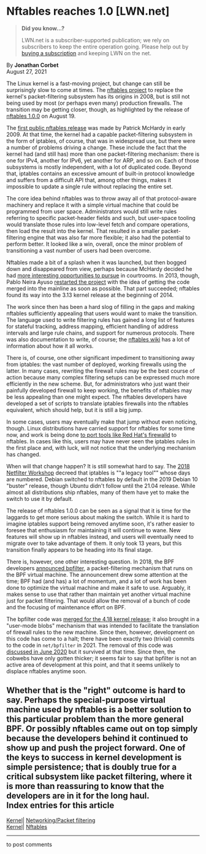 # Nftables reaches 1.0 [LWN.net]

> **Did you know...?**
> 
> LWN.net is a subscriber-supported publication; we rely on subscribers to keep the entire operation going. Please help out by [buying a subscription](/Promo/nst-nag4/subscribe) and keeping LWN on the net. 

By **Jonathan Corbet**  
August 27, 2021 

The Linux kernel is a fast-moving project, but change can still be surprisingly slow to come at times. The [nftables project](https://nftables.org/projects/nftables/index.html) to replace the kernel's packet-filtering subsystem has its origins in 2008, but is still not being used by most (or perhaps even many) production firewalls. The transition may be getting closer, though, as highlighted by the release of [nftables 1.0.0](/ml/netdev/20210819173626.GA1776@salvia/) on August 19. 

The [first public nftables release](/Articles/324251/) was made by Patrick McHardy in early 2009. At that time, the kernel had a capable packet-filtering subsystem in the form of iptables, of course, that was in widespread use, but there were a number of problems driving a change. These include the fact that the kernel had (and still has) more than one packet-filtering mechanism: there is one for IPv4, another for IPv6, yet another for ARP, and so on. Each of those subsystems is mostly independent, with a lot of duplicated code. Beyond that, iptables contains an excessive amount of built-in protocol knowledge and suffers from a difficult API that, among other things, makes it impossible to update a single rule without replacing the entire set. 

The core idea behind nftables was to throw away all of that protocol-aware machinery and replace it with a simple virtual machine that could be programmed from user space. Administrators would still write rules referring to specific packet-header fields and such, but user-space tooling would translate those rules into low-level fetch and compare operations, then load the result into the kernel. That resulted in a smaller packet-filtering engine that was also far more flexible; it also had the potential to perform better. It looked like a win, overall, once the minor problem of transitioning a vast number of users had been overcome. 

Nftables made a bit of a splash when it was launched, but then bogged down and disappeared from view, perhaps because McHardy decided he had [more interesting opportunities to pursue](/Articles/721458/) in courtrooms. In 2013, though, Pablo Neira Ayuso [restarted the project](/Articles/564095/) with the idea of getting the code merged into the mainline as soon as possible. That part succeeded; nftables found its way into the 3.13 kernel release at the beginning of 2014. 

The work since then has been a hard slog of filling in the gaps and making nftables sufficiently appealing that users would want to make the transition. The language used to write filtering rules has gained a long list of features for stateful tracking, address mapping, efficient handling of address intervals and large rule chains, and support for numerous protocols. There was also documentation to write, of course; the [nftables wiki](https://wiki.nftables.org/wiki-nftables/index.php/Main_Page) has a lot of information about how it all works. 

There is, of course, one other significant impediment to transitioning away from iptables: the vast number of deployed, working firewalls using the latter. In many cases, rewriting the firewall rules may be the best course of action because many complex filtering setups can be expressed much more efficiently in the new scheme. But, for administrators who just want their painfully developed firewall to keep working, the benefits of nftables may be less appealing than one might expect. The nftables developers have developed a set of scripts to translate iptables firewalls into the nftables equivalent, which should help, but it is still a big jump. 

In some cases, users may eventually make that jump without even noticing, though. Linux distributions have carried support for nftables for some time now, and work is being done [to port tools like Red Hat's firewalld](https://firewalld.org/2018/07/nftables-backend) to nftables. In cases like this, users may have never seen the iptables rules in the first place and, with luck, will not notice that the underlying mechanism has changed. 

When will that change happen? It is still somewhat hard to say. The [2018 Netfilter Workshop](https://ral-arturo.org/2018/06/16/nfws2018.html) decreed that iptables is ""a legacy tool"" whose days are numbered. Debian switched to nftables by default in the 2019 Debian 10 "buster" release, though Ubuntu didn't follow until the 21.04 release. While almost all distributions ship nftables, many of them have yet to make the switch to use it by default. 

The release of nftables 1.0.0 can be seen as a signal that it is time for the laggards to get more serious about making the switch. While it is hard to imagine iptables support being removed anytime soon, it's rather easier to foresee that enthusiasm for maintaining it will continue to wane. New features will show up in nftables instead, and users will eventually need to migrate over to take advantage of them. It only took 13 years, but this transition finally appears to be heading into its final stage. 

There is, however, one other interesting question. In 2018, the BPF developers [announced bpfilter](/Articles/747551/), a packet-filtering mechanism that runs on the BPF virtual machine. The announcement drew some attention at the time; BPF had (and has) a lot of momentum, and a lot of work has been done to optimize the virtual machine and make it safe to use. Arguably, it makes sense to use that rather than maintain yet another virtual machine just for packet filtering. That would allow the removal of a bunch of code and the focusing of maintenance effort on BPF. 

The bpfilter code was [merged for the 4.18 kernel release](/Articles/755919/); it also brought in a "user-mode blobs" mechanism that was intended to facilitate the translation of firewall rules to the new machine. Since then, however, development on this code has come to a halt; there have been exactly two (trivial) commits to the code in `net/bpfilter` in 2021. The removal of this code was [discussed in June 2020](/Articles/822744/) but it survived at that time. Since then, the cobwebs have only gotten thicker; it seems fair to say that bpfilter is not an active area of development at this point, and that it seems unlikely to displace nftables anytime soon. 

Whether that is the "right" outcome is hard to say. Perhaps the special-purpose virtual machine used by nftables is a better solution to this particular problem than the more general BPF. Or possibly nftables came out on top simply because the developers behind it continued to show up and push the project forward. One of the keys to success in kernel development is simple persistence; that is doubly true for a critical subsystem like packet filtering, where it is more than reassuring to know that the developers are in it for the long haul.  
Index entries for this article  
---  
[Kernel](/Kernel/Index)| [Networking/Packet filtering](/Kernel/Index#Networking-Packet_filtering)  
[Kernel](/Kernel/Index)| [Nftables](/Kernel/Index#Nftables)  
  


* * *

to post comments 
